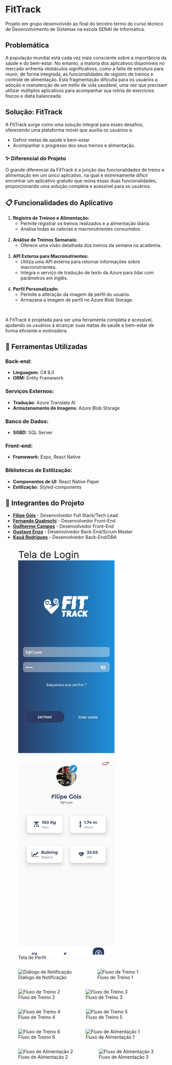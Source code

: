 <!DOCTYPE html>
<html lang="pt-BR">
<head>
    <meta charset="UTF-8">
    <meta name="viewport" content="width=device-width, initial-scale=1.0">
</head>
<body>

<h1>FitTrack</h1>

<p>Projeto em grupo desenvolvido ao final do terceiro termo do curso técnico de Desenvolvimento de Sistemas na escola SENAI de Informática.</p>

<h2>Problemática</h2>

<p>A população mundial está cada vez mais consciente sobre a importância da saúde e do bem-estar. No entanto, a maioria dos aplicativos disponíveis no mercado enfrenta obstáculos significativos, como a falta de estrutura para reunir, de forma integrada, as funcionalidades de registro de treinos e controle de alimentação. Esta fragmentação dificulta para os usuários a adoção e manutenção de um estilo de vida saudável, uma vez que precisam utilizar múltiplos aplicativos para acompanhar sua rotina de exercícios físicos e dieta balanceada.</p>

<h2>Solução: FitTrack</h2>

<p>A FitTrack surge como uma solução integral para esses desafios, oferecendo uma plataforma móvel que auxilia os usuários a:</p>
<ul>
    <li>Definir metas de saúde e bem-estar.</li>
    <li>Acompanhar o progresso dos seus treinos e alimentação.</li>
</ul>

<h3>✨ Diferencial do Projeto</h3>

<p>O grande diferencial da FitTrack é a junção das funcionalidades de treino e alimentação em um único aplicativo, na qual é extremamente difícil encontrar um aplicativo gratuito que reúna essas duas funcionalidades, proporcionando uma solução completa e acessível para os usuários.</p>

<h2>📋 Funcionalidades do Aplicativo</h2>
<ol>
    <li><strong>Registro de Treinos e Alimentação:</strong>
        <ul>
            <li>Permite registrar os treinos realizados e a alimentação diária.</li>
            <li>Analisa todas as calorias e macronutrientes consumidos.</li>
        </ul>
    </li>
    <br/>
    <li><strong>Análise de Treinos Semanais:</strong>
        <ul>
            <li>Oferece uma visão detalhada dos treinos da semana na academia.</li>
        </ul>
    </li>
    <br/>
    <li><strong>API Externa para Macronutrientes:</strong>
        <ul>
            <li>Utiliza uma API externa para retornar informações sobre macronutrientes.</li>
            <li>Integra o serviço de tradução de texto da Azure para lidar com parâmetros em inglês.</li>
        </ul>
    </li>
    <br/>
    <li><strong>Perfil Personalizado:</strong>
        <ul>
            <li>Permite a alteração da imagem de perfil do usuário.</li>
            <li>Armazena a imagem de perfil no Azure Blob Storage.</li>
        </ul>
    </li>
</ol>
<br/>

<p>A FitTrack é projetada para ser uma ferramenta completa e acessível, ajudando os usuários a alcançar suas metas de saúde e bem-estar de forma eficiente e motivadora.</p>

<h2>🔧 Ferramentas Utilizadas</h2>

<h3>Back-end:</h3>
<ul>
    <li><strong>Linguagem:</strong> C# 8.0</li>
    <li><strong>ORM:</strong> Entity Framework</li>
</ul>

<h3>Serviços Externos:</h3>
<ul>
    <li><strong>Tradução:</strong> Azure Translate AI</li>
    <li><strong>Armazenamento de Imagens:</strong> Azure Blob Storage</li>
</ul>

<h3>Banco de Dados:</h3>
<ul>
    <li><strong>SGBD:</strong> SQL Server</li>
</ul>

<h3>Front-end:</h3>
<ul>
    <li><strong>Framework:</strong> Expo, React Native</li>
</ul>

<h3>Bibliotecas de Estilização:</h3>
<ul>
    <li><strong>Componentes de UI:</strong> React Native Paper</li>
    <li><strong>Estilização:</strong> Styled-components</li>
</ul>

<h2>👥 Integrantes do Projeto</h2>
<ul>
    <li><a href="https://www.linkedin.com/in/filipe-góis-841b58206/" target="_blank"><strong>Filipe Góis</strong></a> - Desenvolvedor Full Stack/Tech Lead</li>
    <li><a href="https://www.linkedin.com/in/fernando-quatrochi-041000277/" target="_blank"><strong>Fernando Quatrochi</strong></a> - Desenvolvedor Front-End</li>
    <li><a href="https://www.linkedin.com/in/guidcampos/" target="_blank"><strong>Guilherme Campos</strong></a> - Desenvolvedor Front-End</li>
    <li><a href="https://www.linkedin.com/in/gustavo-enzo/" target="_blank"><strong>Gustavo Enzo</strong></a> - Desenvolvedor Back-End/Scrum Master</li>
    <li><a href="https://www.linkedin.com/in/kaua-rodrigues01/" target="_blank"><strong>Kauâ Rodrigues</strong></a> - Desenvolvedor Back-End/DBA</li>
</ul>

<div class="gallery" style="display: flex;
            flex-wrap: wrap;">
    <figure>
     <figcaption style="font-size:30px">Tela de Login</figcaption>
        <img style="width:300px; height:600px;object-fit: cover; display: block;" src="./Assets Readme/loginscreen.jpeg" alt="Tela de Login">
    </figure>
    <figure>
        <img style="width:300px; height:600px;object-fit: cover; display: block;" src="./Assets Readme/perfilscreen.jpeg" alt="Tela de Perfil">
        <figcaption>Tela de Perfil</figcaption>
    </figure>
    <figure>
        <img src="link_do_dialog.jpg" alt="Diálogo de Notificação">
        <figcaption>Diálogo de Notificação</figcaption>
    </figure>
    <figure>
        <img src="link_do_fluxo_treino1.jpg" alt="Fluxo de Treino 1">
        <figcaption>Fluxo de Treino 1</figcaption>
    </figure>
    <figure>
        <img src="link_do_fluxo_treino2.jpg" alt="Fluxo de Treino 2">
        <figcaption>Fluxo de Treino 2</figcaption>
    </figure>
    <figure>
        <img src="link_do_fluxo_treino3.jpg" alt="Fluxo de Treino 3">
        <figcaption>Fluxo de Treino 3</figcaption>
    </figure>
    <figure>
        <img src="link_do_fluxo_treino4.jpg" alt="Fluxo de Treino 4">
        <figcaption>Fluxo de Treino 4</figcaption>
    </figure>
    <figure>
        <img src="link_do_fluxo_treino5.jpg" alt="Fluxo de Treino 5">
        <figcaption>Fluxo de Treino 5</figcaption>
    </figure>
    <figure>
        <img src="link_do_fluxo_treino6.jpg" alt="Fluxo de Treino 6">
        <figcaption>Fluxo de Treino 6</figcaption>
    </figure>
    <figure>
        <img src="link_do_fluxo_alimentacao1.jpg" alt="Fluxo de Alimentação 1">
        <figcaption>Fluxo de Alimentação 1</figcaption>
    </figure>
    <figure>
        <img src="link_do_fluxo_alimentacao2.jpg" alt="Fluxo de Alimentação 2">
        <figcaption>Fluxo de Alimentação 2</figcaption>
    </figure>
    <figure>
        <img src="link_do_fluxo_alimentacao3.jpg" alt="Fluxo de Alimentação 3">
        <figcaption>Fluxo de Alimentação 3</figcaption>
    </figure>
</div>

</body>
</html>
